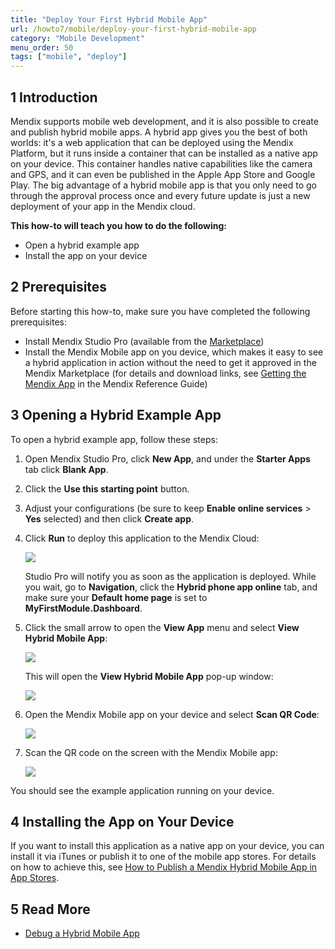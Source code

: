 ```yaml
---
title: "Deploy Your First Hybrid Mobile App"
url: /howto7/mobile/deploy-your-first-hybrid-mobile-app
category: "Mobile Development"
menu_order: 50
tags: ["mobile", "deploy"]
---
```


## 1 Introduction

Mendix supports mobile web development, and it is also possible to create and publish hybrid mobile apps. A hybrid app gives you the best of both worlds: it's a web application that can be deployed using the Mendix Platform, but it runs inside a container that can be installed as a native app on your device. This container handles native capabilities like the camera and GPS, and it can even be published in the Apple App Store and Google Play. The big advantage of a hybrid mobile app is that you only need to go through the approval process once and every future update is just a new deployment of your app in the Mendix cloud.

**This how-to will teach you how to do the following:**

* Open a hybrid example app
* Install the app on your device

## 2 Prerequisites

Before starting this how-to, make sure you have completed the following prerequisites:

* Install Mendix Studio Pro (available from the [Marketplace](https://marketplace.mendix.com/link/studiopro/))
* Install the Mendix Mobile app on you device, which makes it easy to see a hybrid application in action without the need to get it approved in the Mendix Marketplace (for details and download links, see [Getting the Mendix App](/refguide7/getting-the-mendix-app) in the Mendix Reference Guide)

## 3 Opening a Hybrid Example App

To open a hybrid example app, follow these steps:

1. Open Mendix Studio Pro, click **New App**, and under the **Starter Apps** tab click **Blank App**.
2. Click the **Use this starting point** button.
3. Adjust your configurations (be sure to keep **Enable online services** > **Yes** selected) and then click **Create app**.
4. Click **Run** to deploy this application to the Mendix Cloud:

    ![](/attachments/howto7/mobile/deploy-your-first-hybrid-mobile-app/18581186.png) 

    Studio Pro will notify you as soon as the application is deployed. While you wait, go to **Navigation**, click the **Hybrid phone app online** tab, and make sure your **Default home page** is set to **MyFirstModule.Dashboard**.
5. Click the small arrow to open the **View App** menu and select **View Hybrid Mobile App**:

    ![](/attachments/howto7/mobile/deploy-your-first-hybrid-mobile-app/18581185.png) 

    This will open the **View Hybrid Mobile App** pop-up window:

    ![](/attachments/howto7/mobile/deploy-your-first-hybrid-mobile-app/18581184.png)

6. Open the Mendix Mobile app on your device and select **Scan QR Code**:

    ![](/attachments/howto7/mobile/deploy-your-first-hybrid-mobile-app/18581190.png)

7. Scan the QR code on the screen with the Mendix Mobile app:

    ![](/attachments/howto7/mobile/deploy-your-first-hybrid-mobile-app/18581189.png)

You should see the example application running on your device.

## 4 Installing the App on Your Device

If you want to install this application as a native app on your device, you can install it via iTunes or publish it to one of the mobile app stores. For details on how to achieve this, see [How to Publish a Mendix Hybrid Mobile App in App Stores](publishing-a-mendix-hybrid-mobile-app-in-mobile-app-stores).

## 5 Read More

* [Debug a Hybrid Mobile App](debug-a-mobile-app)
